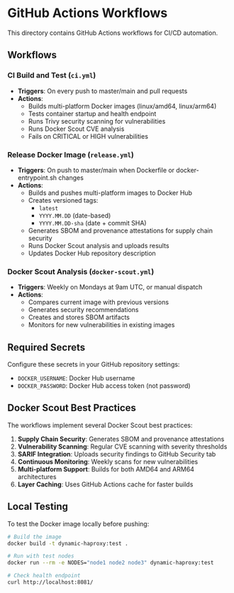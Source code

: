 # GitHub Actions Workflows

This directory contains GitHub Actions workflows for CI/CD automation.

## Workflows

### CI Build and Test (`ci.yml`)
- **Triggers**: On every push to master/main and pull requests
- **Actions**:
  - Builds multi-platform Docker images (linux/amd64, linux/arm64)
  - Tests container startup and health endpoint
  - Runs Trivy security scanning for vulnerabilities
  - Runs Docker Scout CVE analysis
  - Fails on CRITICAL or HIGH vulnerabilities

### Release Docker Image (`release.yml`)
- **Triggers**: On push to master/main when Dockerfile or docker-entrypoint.sh changes
- **Actions**:
  - Builds and pushes multi-platform images to Docker Hub
  - Creates versioned tags:
    - `latest`
    - `YYYY.MM.DD` (date-based)
    - `YYYY.MM.DD-sha` (date + commit SHA)
  - Generates SBOM and provenance attestations for supply chain security
  - Runs Docker Scout analysis and uploads results
  - Updates Docker Hub repository description

### Docker Scout Analysis (`docker-scout.yml`)
- **Triggers**: Weekly on Mondays at 9am UTC, or manual dispatch
- **Actions**:
  - Compares current image with previous versions
  - Generates security recommendations
  - Creates and stores SBOM artifacts
  - Monitors for new vulnerabilities in existing images

## Required Secrets

Configure these secrets in your GitHub repository settings:

- `DOCKER_USERNAME`: Docker Hub username
- `DOCKER_PASSWORD`: Docker Hub access token (not password)

## Docker Scout Best Practices

The workflows implement several Docker Scout best practices:

1. **Supply Chain Security**: Generates SBOM and provenance attestations
2. **Vulnerability Scanning**: Regular CVE scanning with severity thresholds
3. **SARIF Integration**: Uploads security findings to GitHub Security tab
4. **Continuous Monitoring**: Weekly scans for new vulnerabilities
5. **Multi-platform Support**: Builds for both AMD64 and ARM64 architectures
6. **Layer Caching**: Uses GitHub Actions cache for faster builds

## Local Testing

To test the Docker image locally before pushing:

```bash
# Build the image
docker build -t dynamic-haproxy:test .

# Run with test nodes
docker run --rm -e NODES="node1 node2 node3" dynamic-haproxy:test

# Check health endpoint
curl http://localhost:8081/
```